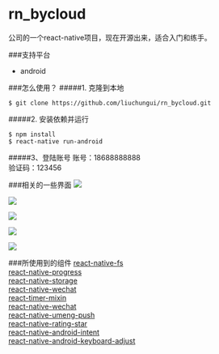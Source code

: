# rn_bycloud

公司的一个react-native项目，现在开源出来，适合入门和练手。

###支持平台
* android

###怎么使用？
#####1. 克隆到本地

```
$ git clone https://github.com/liuchungui/rn_bycloud.git
```

#####2. 安装依赖并运行
```
$ npm install
$ react-native run-android
```

#####3、登陆账号
账号：18688888888    
验证码：123456


###相关的一些界面
![](http://ww3.sinaimg.cn/large/7746cd07jw1f40jopv26gj20k00zkmyh.jpg)

![](http://ww4.sinaimg.cn/large/7746cd07jw1f40jp8q68ij20k00zkabo.jpg)

![](http://ww2.sinaimg.cn/large/7746cd07jw1f40jplja8bj20k00zkdh2.jpg)

![](http://ww4.sinaimg.cn/large/7746cd07jw1f40jq2ay7sj20k00zkwfd.jpg)

![](http://ww3.sinaimg.cn/large/7746cd07jw1f40jqc0eezj20k00zkmxs.jpg)

###所使用到的组件
[react-native-fs](https://github.com/johanneslumpe/react-native-fs)    
[react-native-progress](https://github.com/oblador/react-native-progress)    
[react-native-storage](https://github.com/sunnylqm/react-native-storage)    
[react-native-wechat](https://github.com/weflex/react-native-wechat)    
[react-timer-mixin](https://github.com/reactjs/react-timer-mixin)    
[react-native-wechat](https://github.com/weflex/react-native-wechat)    
[react-native-umeng-push](https://github.com/liuchungui/react-native-umeng-push)        
[react-native-rating-star](https://github.com/liuchungui/react-native-star-rating)        
[react-native-android-intent](https://github.com/liuchungui/react-native-android-intent)        
[react-native-android-keyboard-adjust](https://github.com/zubricky/react-native-android-keyboard-adjust)    


